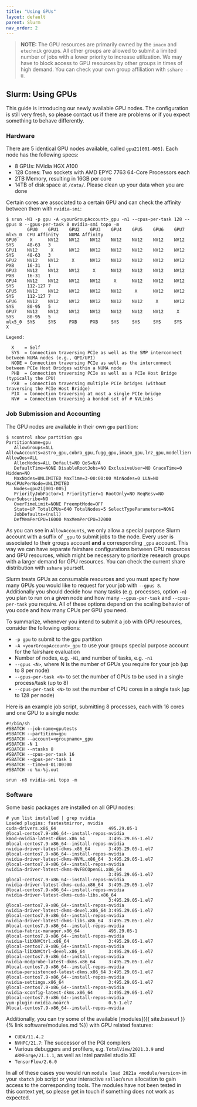 ```yaml
---
title: "Using GPUs"
layout: default
parent: Slurm
nav_order: 2
---
```


> **NOTE:**
> The GPU resources are primarily owned by the `imacm` and `etechnik` groups.
> All other groups are allowed to submit a limited number of jobs with a lower priority to increase utilization.
> We may have to block access to GPU resources by other groups in times of high demand.
> You can check your own group affiliation with `sshare -U`.


## Slurm: Using GPUs
This guide is introducing our newly available GPU nodes.
The configuration is still very fresh, so please contact us if there are problems or if you expect something to behave differently.


### Hardware
There are 5 identical GPU nodes available, called `gpu21[001-005]`.
Each node has the following specs:
  - 8 GPUs: NVidia HGX A100
  - 128 Cores: Two sockets with AMD EPYC 7763 64-Core Processors each
  - 2TB Memory, resulting in 16GB per core
  - 14TB of disk space at `/data/`. Please clean up your data when you are done

Certain cores are associated to a certain GPU and can check the affinity between them with `nvidia-smi`:
```
$ srun -N1 -p gpu -A <yourGroupAccount>_gpu -n1 --cpus-per-task 128 --gpus 8 --gpus-per-task 8 nvidia-smi topo -m
        GPU0    GPU1    GPU2    GPU3    GPU4    GPU5    GPU6    GPU7    mlx5_0  CPU Affinity    NUMA Affinity
GPU0     X      NV12    NV12    NV12    NV12    NV12    NV12    NV12    SYS     48-63   3
GPU1    NV12     X      NV12    NV12    NV12    NV12    NV12    NV12    SYS     48-63   3
GPU2    NV12    NV12     X      NV12    NV12    NV12    NV12    NV12    PXB     16-31   1
GPU3    NV12    NV12    NV12     X      NV12    NV12    NV12    NV12    PXB     16-31   1
GPU4    NV12    NV12    NV12    NV12     X      NV12    NV12    NV12    SYS     112-127 7
GPU5    NV12    NV12    NV12    NV12    NV12     X      NV12    NV12    SYS     112-127 7
GPU6    NV12    NV12    NV12    NV12    NV12    NV12     X      NV12    SYS     80-95   5
GPU7    NV12    NV12    NV12    NV12    NV12    NV12    NV12     X      SYS     80-95   5
mlx5_0  SYS     SYS     PXB     PXB     SYS     SYS     SYS     SYS      X

Legend:

  X    = Self
  SYS  = Connection traversing PCIe as well as the SMP interconnect between NUMA nodes (e.g., QPI/UPI)
  NODE = Connection traversing PCIe as well as the interconnect between PCIe Host Bridges within a NUMA node
  PHB  = Connection traversing PCIe as well as a PCIe Host Bridge (typically the CPU)
  PXB  = Connection traversing multiple PCIe bridges (without traversing the PCIe Host Bridge)
  PIX  = Connection traversing at most a single PCIe bridge
  NV#  = Connection traversing a bonded set of # NVLinks
```


### Job Submission and Accounting
The GPU nodes are available in their own `gpu` partition:
```
$ scontrol show partition gpu
PartitionName=gpu
   AllowGroups=ALL AllowAccounts=astro_gpu,cobra_gpu,fugg_gpu,imacm_gpu,lrz_gpu,modellierung_gpu,ops_gpu,optimierung_gpu,risiko_gpu,stroemung_gpu,whep_gpu,zim_gpu AllowQos=ALL
   AllocNodes=ALL Default=NO QoS=N/A
   DefaultTime=NONE DisableRootJobs=NO ExclusiveUser=NO GraceTime=0 Hidden=NO
   MaxNodes=UNLIMITED MaxTime=3-00:00:00 MinNodes=0 LLN=NO MaxCPUsPerNode=UNLIMITED
   Nodes=gpu21[001-005]
   PriorityJobFactor=1 PriorityTier=1 RootOnly=NO ReqResv=NO OverSubscribe=NO
   OverTimeLimit=NONE PreemptMode=OFF
   State=UP TotalCPUs=640 TotalNodes=5 SelectTypeParameters=NONE
   JobDefaults=(null)
   DefMemPerCPU=16000 MaxMemPerCPU=32000
```

As you can see in `AllowAccounts`, we only allow a special purpose Slurm account with a suffix of `_gpu` to submit jobs to the node.
Every user is associated to their groups account **and** a corresponding `_gpu` account.
This way we can have separate fairshare configurations between CPU resources and GPU resources, which might be necessary to prioritize research groups with a larger demand for GPU resources.
You can check the current share distribution with `sshare` yourself.

Slurm treats GPUs as consumable resources and you must specify how many GPUs you would like to request for your job with `--gpus 8`.
Additionally you should decide how many tasks (e.g. processes, option `-n`) you plan to run on a given node and how many `--gpus-per-task` and `--cpus-per-task` you require.
All of these options depend on the scaling behavior of you code and how many CPUs per GPU you need.

To summarize, whenever you intend to submit a job with GPU resources, consider the following options:
  - `-p gpu` to submit to the gpu partition
  - `-A <yourGroupAccount>_gpu` to use your groups special purpose account for the fairshare evaluation
  - Number of nodes, e.g. `-N1`, and number of tasks, e.g. `-n1`
  - `--gpus <N>`, where N is the number of GPUs you require for your job (up to 8 per node)
  - `--gpus-per-task <N>` to set the number of GPUs to be used in a single process/task (up to 8)
  - `--cpus-per-task <N>` to set the number of CPU cores in a single task (up to 128 per node)

Here is an example job script, submitting 8 processes, each with 16 cores and one GPU to a single node:
```
#!/bin/sh
#SBATCH --job-name=gputests
#SBATCH --partition=gpu
#SBATCH --account=<groupname>_gpu
#SBATCH -N 1
#SBATCH --ntasks 8
#SBATCH --cpus-per-task 16
#SBATCH --gpus-per-task 1
#SBATCH --time=0-01:00:00
#SBATCH -o %x-%j.out

srun -n8 nvidia-smi topo -m
```


### Software
Some basic packages are installed on all GPU nodes:
```
# yum list installed | grep nvidia
Loaded plugins: fastestmirror, nvidia
cuda-drivers.x86_64                    495.29.05-1                     @local-centos7.9-x86_64--install-repos-nvidia
kmod-nvidia-latest-dkms.x86_64         3:495.29.05-1.el7               @local-centos7.9-x86_64--install-repos-nvidia
nvidia-driver-latest-dkms.x86_64       3:495.29.05-1.el7               @local-centos7.9-x86_64--install-repos-nvidia
nvidia-driver-latest-dkms-NVML.x86_64  3:495.29.05-1.el7               @local-centos7.9-x86_64--install-repos-nvidia
nvidia-driver-latest-dkms-NvFBCOpenGL.x86_64
                                       3:495.29.05-1.el7               @local-centos7.9-x86_64--install-repos-nvidia
nvidia-driver-latest-dkms-cuda.x86_64  3:495.29.05-1.el7               @local-centos7.9-x86_64--install-repos-nvidia
nvidia-driver-latest-dkms-cuda-libs.x86_64
                                       3:495.29.05-1.el7               @local-centos7.9-x86_64--install-repos-nvidia
nvidia-driver-latest-dkms-devel.x86_64 3:495.29.05-1.el7               @local-centos7.9-x86_64--install-repos-nvidia
nvidia-driver-latest-dkms-libs.x86_64  3:495.29.05-1.el7               @local-centos7.9-x86_64--install-repos-nvidia
nvidia-fabric-manager.x86_64           495.29.05-1                     @local-centos7.9-x86_64--install-repos-nvidia
nvidia-libXNVCtrl.x86_64               3:495.29.05-1.el7               @local-centos7.9-x86_64--install-repos-nvidia
nvidia-libXNVCtrl-devel.x86_64         3:495.29.05-1.el7               @local-centos7.9-x86_64--install-repos-nvidia
nvidia-modprobe-latest-dkms.x86_64     3:495.29.05-1.el7               @local-centos7.9-x86_64--install-repos-nvidia
nvidia-persistenced-latest-dkms.x86_64 3:495.29.05-1.el7               @local-centos7.9-x86_64--install-repos-nvidia
nvidia-settings.x86_64                 3:495.29.05-1.el7               @local-centos7.9-x86_64--install-repos-nvidia
nvidia-xconfig-latest-dkms.x86_64      3:495.29.05-1.el7               @local-centos7.9-x86_64--install-repos-nvidia
yum-plugin-nvidia.noarch               0.5-1.el7                       @local-centos7.9-x86_64--install-repos-nvidia
```

Additionally, you can try some of the available [modules]({{ site.baseurl }}{% link software/modules.md %}) with GPU related features:
  - `CUDA/11.4.2`
  - `NVHPC/21.7`: The successor of the PGI compilers
  - Various debuggers and profilers, e.g. `TotalView/2021.3.9` and `ARMForge/21.1.1`, as well as Intel parallel studio XE
  - `TensorFlow/2.6.0`

In all of these cases you would run `module load 2021a <module/version>` in your `sbatch` job script or your interactive `salloc`/`srun` allocation to gain access to the corresponding tools.
The modules have not been tested in this context yet, so please get in touch if something does not work as expected.
